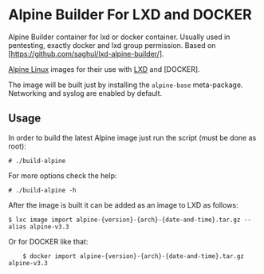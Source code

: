 
# Alpine Builder For LXD and DOCKER


Alpine Builder container for lxd or docker container. Usually used in pentesting, exactly docker and lxd group permission.
Based on [https://github.com/saghul/lxd-alpine-builder/].

[Alpine Linux](http://alpinelinux.org/)
images for their use with [LXD](https://linuxcontainers.org/lxd/) and [DOCKER].

The image will be built just by installing the `alpine-base` meta-package.
Networking and syslog are enabled by default.


## Usage

In order to build the latest Alpine image just run the script (must be done
as root):

    # ./build-alpine

For more options check the help:

    # ./build-alpine -h

After the image is built it can be added as an image to LXD as follows:

    $ lxc image import alpine-{version}-{arch}-{date-and-time}.tar.gz --alias alpine-v3.3

Or for DOCKER like that:

		$ docker import alpine-{version}-{arch}-{date-and-time}.tar.gz alpine-v3.3


